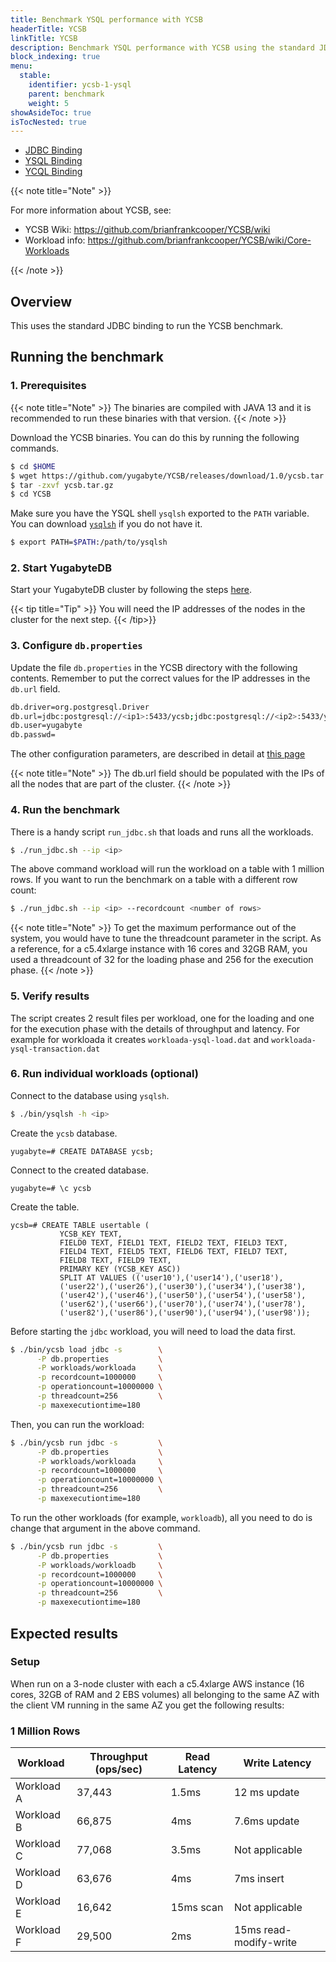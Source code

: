 ```yaml
---
title: Benchmark YSQL performance with YCSB
headerTitle: YCSB
linkTitle: YCSB
description: Benchmark YSQL performance with YCSB using the standard JDBC binding.
block_indexing: true
menu:
  stable:
    identifier: ycsb-1-ysql
    parent: benchmark
    weight: 5
showAsideToc: true
isTocNested: true
---
```


<ul class="nav nav-tabs-alt nav-tabs-yb">

  <li >
    <a href="/latest/benchmark/ycsb-jdbc/" class="nav-link active">
      <i class="icon-postgres" aria-hidden="true"></i>
      JDBC Binding
    </a>
  </li>

  <li >
    <a href="/latest/benchmark/ycsb-ysql/" class="nav-link">
      <i class="icon-postgres" aria-hidden="true"></i>
      YSQL Binding
    </a>
  </li>

  <li >
    <a href="/latest/benchmark/ycsb-ycql/" class="nav-link">
      <i class="icon-cassandra" aria-hidden="true"></i>
      YCQL Binding
    </a>
  </li>

</ul>

{{< note title="Note" >}}

For more information about YCSB, see: 

* YCSB Wiki: https://github.com/brianfrankcooper/YCSB/wiki
* Workload info: https://github.com/brianfrankcooper/YCSB/wiki/Core-Workloads

{{< /note >}}

## Overview
This uses the standard JDBC binding to run the YCSB benchmark.

## Running the benchmark

### 1. Prerequisites

{{< note title="Note" >}}
The binaries are compiled with JAVA 13 and it is recommended to run these binaries with that version.
{{< /note >}}

Download the YCSB binaries. You can do this by running the following commands.

```sh
$ cd $HOME
$ wget https://github.com/yugabyte/YCSB/releases/download/1.0/ycsb.tar.gz
$ tar -zxvf ycsb.tar.gz
$ cd YCSB
```

Make sure you have the YSQL shell `ysqlsh` exported to the `PATH` variable. You can download [`ysqlsh`](https://download.yugabyte.com/) if you do not have it.
```sh
$ export PATH=$PATH:/path/to/ysqlsh
```

### 2. Start YugabyteDB

Start your YugabyteDB cluster by following the steps [here](../../deploy/manual-deployment/).

{{< tip title="Tip" >}}
You will need the IP addresses of the nodes in the cluster for the next step.
{{< /tip>}}

### 3. Configure `db.properties`

Update the file `db.properties` in the YCSB directory with the following contents. Remember to put the correct values for the IP addresses in the `db.url` field.

```sh
db.driver=org.postgresql.Driver
db.url=jdbc:postgresql://<ip1>:5433/ycsb;jdbc:postgresql://<ip2>:5433/ycsb;jdbc:postgresql://<ip3>:5433/ycsb;
db.user=yugabyte
db.passwd=
```

The other configuration parameters, are described in detail at [this page](https://github.com/brianfrankcooper/YCSB/wiki/Core-Properties)

{{< note title="Note" >}}
The db.url field should be populated with the IPs of all the nodes that are part of the cluster.
{{< /note >}}

### 4. Run the benchmark
There is a handy script `run_jdbc.sh` that loads and runs all the workloads.

```sh
$ ./run_jdbc.sh --ip <ip>
```

The above command workload will run the workload on a table with 1 million rows. If you want to run the benchmark on a table with a different row count:
```sh
$ ./run_jdbc.sh --ip <ip> --recordcount <number of rows>
```

{{< note title="Note" >}}
To get the maximum performance out of the system, you would have to tune the threadcount parameter in the script. As a reference, for a c5.4xlarge instance with 16 cores and 32GB RAM, you used a threadcount of 32 for the loading phase and 256 for the execution phase.
{{< /note >}}

### 5. Verify results

The script creates 2 result files per workload, one for the loading and one for the execution phase with the details of throughput and latency.
For example for workloada it creates `workloada-ysql-load.dat` and `workloada-ysql-transaction.dat`

### 6. Run individual workloads (optional)

Connect to the database using `ysqlsh`.
```sh
$ ./bin/ysqlsh -h <ip>
```

Create the `ycsb` database.
```postgres
yugabyte=# CREATE DATABASE ycsb;
```

Connect to the created database.
```postgres
yugabyte=# \c ycsb
```

Create the table.
```postgres
ycsb=# CREATE TABLE usertable (
           YCSB_KEY TEXT,
           FIELD0 TEXT, FIELD1 TEXT, FIELD2 TEXT, FIELD3 TEXT,
           FIELD4 TEXT, FIELD5 TEXT, FIELD6 TEXT, FIELD7 TEXT,
           FIELD8 TEXT, FIELD9 TEXT,
           PRIMARY KEY (YCSB_KEY ASC))
           SPLIT AT VALUES (('user10'),('user14'),('user18'),
           ('user22'),('user26'),('user30'),('user34'),('user38'),
           ('user42'),('user46'),('user50'),('user54'),('user58'),
           ('user62'),('user66'),('user70'),('user74'),('user78'),
           ('user82'),('user86'),('user90'),('user94'),('user98'));
```

Before starting the `jdbc` workload, you will need to load the data first.

```sh
$ ./bin/ycsb load jdbc -s        \
      -P db.properties           \
      -P workloads/workloada     \
      -p recordcount=1000000     \
      -p operationcount=10000000 \
      -p threadcount=256         \
      -p maxexecutiontime=180
```

Then, you can run the workload:

```sh
$ ./bin/ycsb run jdbc -s         \
      -P db.properties           \
      -P workloads/workloada     \
      -p recordcount=1000000     \
      -p operationcount=10000000 \
      -p threadcount=256         \
      -p maxexecutiontime=180
```

To run the other workloads (for example, `workloadb`), all you need to do is change that argument in the above command.

```sh
$ ./bin/ycsb run jdbc -s         \
      -P db.properties           \
      -P workloads/workloadb     \
      -p recordcount=1000000     \
      -p operationcount=10000000 \
      -p threadcount=256         \
      -p maxexecutiontime=180
```

## Expected results

### Setup
When run on a 3-node cluster with each a c5.4xlarge AWS instance (16 cores, 32GB of RAM and 2 EBS volumes) all belonging to the same AZ with the client VM running in the same AZ you get the following results:

### 1 Million Rows

| Workload | Throughput (ops/sec) | Read Latency | Write Latency
-------------|-----------|------------|------------|
Workload A | 37,443 | 1.5ms | 12 ms update
Workload B | 66,875 | 4ms | 7.6ms update
Workload C | 77,068 | 3.5ms | Not applicable
Workload D | 63,676 | 4ms | 7ms insert
Workload E | 16,642 | 15ms scan | Not applicable
Workload F | 29,500 | 2ms | 15ms read-modify-write
